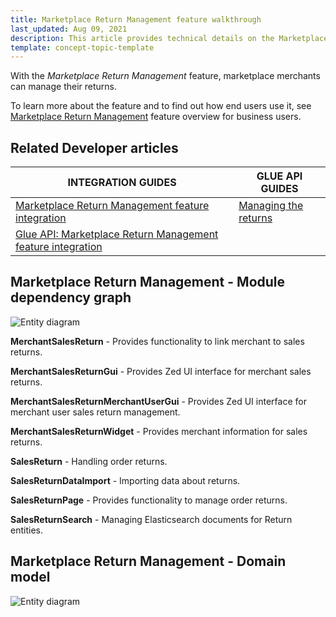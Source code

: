 ```yaml
---
title: Marketplace Return Management feature walkthrough
last_updated: Aug 09, 2021
description: This article provides technical details on the Marketplace Return Management feature.
template: concept-topic-template
---
```


With the *Marketplace Return Management* feature, marketplace merchants can manage their returns.

To learn more about the feature and to find out how end users use it, see [Marketplace Return Management](/docs/marketplace/user/features/{{page.version}}/marketplace-return-management-feature-overview.html) feature overview for business users.

## Related Developer articles

| INTEGRATION GUIDES      | GLUE API GUIDES     |
| -------------------- | -------------- |
| [Marketplace Return Management feature integration](/docs/marketplace/dev/feature-integration-guides/{{page.version}}/marketplace-return-management-feature-integration.html) | [Managing the returns](/docs/marketplace/dev/glue-api-guides/{{page.version}}/managing-the-returns.html) |
| [Glue API: Marketplace Return Management feature integration](/docs/marketplace/dev/feature-integration-guides/{{page.version}}/glue/marketplace-return-management-feature-integration.html) |                                                              |

## Marketplace Return Management - Module dependency graph
![Entity diagram](https://confluence-connect.gliffy.net/embed/image/e12bcdcb-8510-4ebf-80c3-0ee1c3054002.png?utm_medium=live&utm_source=confluence)

**MerchantSalesReturn** - Provides functionality to link merchant to sales returns.

**MerchantSalesReturnGui** - Provides Zed UI interface for merchant sales returns.

**MerchantSalesReturnMerchantUserGui** - Provides Zed UI interface for merchant user sales return management.

**MerchantSalesReturnWidget** - Provides merchant information for sales returns.

**SalesReturn** - Handling order returns.

**SalesReturnDataImport** - Importing data about returns.

**SalesReturnPage** - Provides functionality to manage order returns.

**SalesReturnSearch** - Managing Elasticsearch documents for Return entities.

## Marketplace Return Management - Domain model
![Entity diagram](https://confluence-connect.gliffy.net/embed/image/9f01ed2f-2be0-4e59-afa3-e56fd8390b51.png?utm_medium=live&utm_source=confluence)
